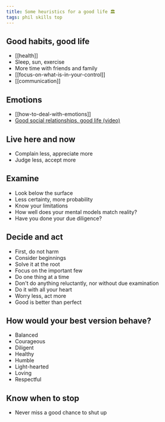 ```yaml
---
title: Some heuristics for a good life 🏛️ 
tags: phil skills top 
---
```



## Good habits, good life
- [[health]]
- Sleep, sun, exercise 
- More time with friends and family 
- [[focus-on-what-is-in-your-control]]
- [[communication]]

## Emotions 
- [[how-to-deal-with-emotions]]
- [Good social relationships, good life (video)](https://youtu.be/8KkKuTCFvzI?list=FLwnL1ngkxfNFBPIXpHm2A2A…)

## Live here and now
- Complain less, appreciate more
- Judge less, accept more

## Examine 
- Look below the surface
- Less certainty, more probability
- Know your limitations
- How well does your mental models match reality?
- Have you done your due diligence?

## Decide and act   

- First, do not harm
- Consider beginnings 
- Solve it at the root
- Focus on the important few 
- Do one thing at a time
- Don't do anything reluctantly, nor without due examination 
- Do it with all your heart
- Worry less, act more
- Good is better than perfect

## How would your best version behave?

- Balanced
- Courageous
- Diligent
- Healthy 
- Humble 
- Light-hearted
- Loving
- Respectful

## Know when to stop

- Never miss a good chance to shut up









